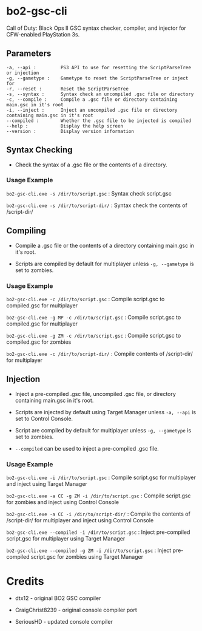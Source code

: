 # bo2-gsc-cli 
Call of Duty: Black Ops II GSC syntax checker, compiler, and injector for CFW-enabled PlayStation 3s.

## Parameters 
```
-a, --api :			PS3 API to use for resetting the ScriptParseTree or injection
-g, --gametype :	Gametype to reset the ScriptParseTree or inject for
-r, --reset :		Reset the ScriptParseTree
-s, --syntax :		Syntax check an uncompiled .gsc file or directory
-c, --compile :		Compile a .gsc file or directory containing main.gsc in it's root
-i, --inject :		Inject an uncompiled .gsc file or directory containing main.gsc in it's root
--compiled :		Whether the .gsc file to be injected is compiled
--help :			Display the help screen
--version :			Display version information
```

## Syntax Checking
* Check the syntax of a .gsc file or the contents of a directory.

### Usage Example 
`bo2-gsc-cli.exe -s /dir/to/script.gsc` :	Syntax check script.gsc 

`bo2-gsc-cli.exe -s /dir/to/script-dir/` :	Syntax check the contents of /script-dir/ 

## Compiling 
* Compile a .gsc file or the contents of a directory containing main.gsc in it's root.

* Scripts are compiled by default for multiplayer unless `-g, --gametype` is set to zombies.

### Usage Example 
`bo2-gsc-cli.exe -c /dir/to/script.gsc` :		Compile script.gsc to compiled.gsc for multiplayer 

`bo2-gsc-cli.exe -g MP -c /dir/to/script.gsc` :	Compile script.gsc to compiled.gsc for multiplayer 

`bo2-gsc-cli.exe -g ZM -c /dir/to/script.gsc` :	Compile script.gsc to compiled.gsc for zombies  

`bo2-gsc-cli.exe -c /dir/to/script-dir/` : 		Compile contents of /script-dir/ for multiplayer 

## Injection
* Inject a pre-compiled .gsc file, uncompiled .gsc file, or directory containing main.gsc in it's root.

* Scripts are injected by default using Target Manager unless `-a, --api` is set to Control Console.

* Script are compiled by default for multiplayer unless `-g, --gametype` is set to zombies.

* `--compiled` can be used to inject a pre-compiled .gsc file. 

### Usage Example 
`bo2-gsc-cli.exe -i /dir/to/script.gsc` :				Compile script.gsc for multiplayer and inject using Target Manager 

`bo2-gsc-cli.exe -a CC -g ZM -i /dir/to/script.gsc` :	Compile script.gsc for zombies and inject using Control Console 

`bo2-gsc-cli.exe -a CC -i /dir/to/script-dir/` :		Compile the contents of /script-dir/ for multiplayer and inject using Control Console

`bo2-gsc-cli.exe --compiled -i /dir/to/script.gsc` :	Inject pre-compiled script.gsc for multiplayer using Target Manager

`bo2-gsc-cli.exe --compiled -g ZM -i /dir/to/script.gsc` :	Inject pre-compiled script.gsc for zombies using Target Manager

# Credits
* dtx12 - original BO2 GSC compiler

* CraigChrist8239 - original console compiler port

* SeriousHD - updated console compiler